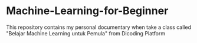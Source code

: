 # Machine-Learning-for-Beginner
This repository contains my personal documentary when take a class called "Belajar Machine Learning untuk Pemula" from Dicoding Platform
